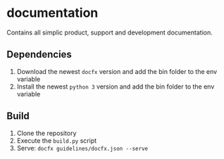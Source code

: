 # documentation
Contains all simplic product, support and development documentation.

## Dependencies

1. Download the newest `docfx` version and add the bin folder to the env variable
2. Install the newest `python 3` version and add the bin folder to the env variable

## Build

1. Clone the repository
2. Execute the `build.py` script
3. Serve: `docfx guidelines/docfx.json --serve`